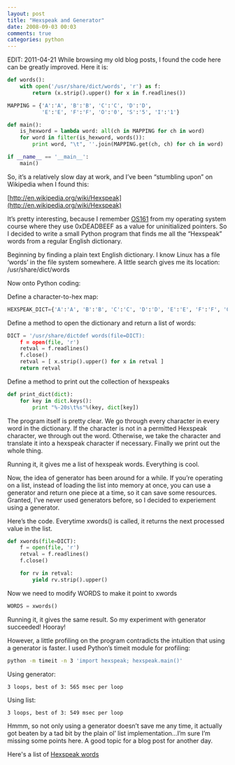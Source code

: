 ```yaml
---
layout: post
title: "Hexspeak and Generator"
date: 2008-09-03 00:03
comments: true
categories: python
---
```


EDIT: 2011-04-21 While browsing my old blog posts, I found the code here can be greatly improved. Here it is:

```python
def words():
    with open('/usr/share/dict/words', 'r') as f:
        return (x.strip().upper() for x in f.readlines())

MAPPING = {'A':'A', 'B':'B', 'C':'C', 'D':'D',
           'E':'E', 'F':'F', 'O':'0', 'S':'5', 'I':'1'}

def main():
    is_hexword = lambda word: all(ch in MAPPING for ch in word)
    for word in filter(is_hexword, words()):
        print word, "\t", ''.join(MAPPING.get(ch, ch) for ch in word)

if __name__ == '__main__':
    main()
```



So, it’s a relatively slow day at work, and I’ve been “stumbling upon” on Wikipedia when I found this:

[http://en.wikipedia.org/wiki/Hexspeak](http://en.wikipedia.org/wiki/Hexspeak)

It’s pretty interesting, because I remember [OS161](http://www.eecs.harvard.edu/~syrah/os161/) from my operating system course where they use 0xDEADBEEF as a value for uninitialized pointers. So I decided to write a small Python program that finds me all the “Hexspeak” words from a regular English dictionary.

Beginning by finding a plain text English dictionary. I know Linux has a file ‘words’ in the file system somewhere. A little search gives me its location: /usr/share/dict/words

Now onto Python coding:

Define a character-to-hex map:

```python
HEXSPEAK_DICT={'A':'A', 'B':'B', 'C':'C', 'D':'D', 'E':'E', 'F':'F', 'O':'0', 'L':'1', 'S':'5', 'I':'1', }
```

Define a method to open the dictionary and return a list of words:

```python
DICT = '/usr/share/dictdef words(file=DICT):
    f = open(file, 'r')
    retval = f.readlines()
    f.close()
    retval = [ x.strip().upper() for x in retval ]
    return retval
```

Define a method to print out the collection of hexspeaks

```python
def print_dict(dict):
    for key in dict.keys():
        print "%-20s\t%s"%(key, dict[key])
```

The program itself is pretty clear. We go through every character in every word in the dictionary. If the character is not in a permitted Hexspeak character, we through out the word. Otherwise, we take the character and translate it into a hexspeak character if necessary. Finally we print out the whole thing.

Running it, it gives me a list of hexspeak words. Everything is cool.

Now, the idea of generator has been around for a while. If you’re operating on a list, instead of loading the list into memory at once, you can use a generator and return one piece at a time, so it can save some resources. Granted, I’ve never used generators before, so I decided to experiement using a generator.

Here’s the code. Everytime xwords() is called, it returns the next processed value in the list.

```python
def xwords(file=DICT):
    f = open(file, 'r')
    retval = f.readlines()
    f.close()

    for rv in retval:
        yield rv.strip().upper()
```

Now we need to modify WORDS to make it point to xwords

```python
WORDS = xwords()
```

Running it, it gives the same result. So my experiment with generator succeeded! Hooray!

However, a little profiling on the program contradicts the intuition that using a generator is faster. I used Python’s timeit module for profiling:

```bash
python -m timeit -n 3 'import hexspeak; hexspeak.main()'
```

Using generator:

```
3 loops, best of 3: 565 msec per loop
```

Using list:

```
3 loops, best of 3: 549 msec per loop
```

Hmmm, so not only using a generator doesn’t save me any time, it actually got beaten by a tad bit by the plain ol’ list implementation…I’m sure I’m missing some points here. A good topic for a blog post for another day.

Here's a list of [Hexspeak words](/2008/09/03/hexspeak-word-list)
